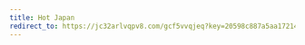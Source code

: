 ```yaml
---
title: Hot Japan
redirect_to: https://jc32arlvqpv8.com/gcf5vvqjeq?key=20598c887a5aa1721439416618246cda
---
```

